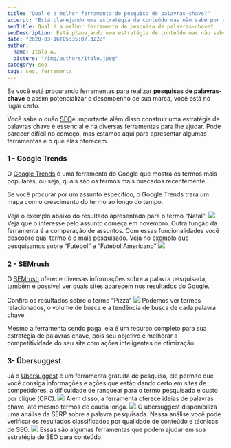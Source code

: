 ```yaml
---
title: "Qual é a melhor ferramenta de pesquisa de palavras-chave?"
excerpt: "Está planejando uma estratégia de conteúdo mas não sabe por onde começar, esse post mostrará algumas ferramentas que te ajudaram nesse empreitada!"
seoTitle: Qual é a melhor ferramenta de pesquisa de palavras-chave?
seoDescription: Está planejando uma estratégia de conteúdo mas não sabe por onde começar, esse post mostrará algumas ferramentas que te ajudaram nesse empreitada!
date: "2020-03-16T05:35:07.322Z"
author:
  name: Italo A.
  picture: "/img/authors/italo.jpeg"
category: seo
tags: seo, ferramenta
---
```


Se você está procurando ferramentas para realizar **pesquisas de palavras-chave** e assim potencializar o desempenho de sua marca, você está no lugar certo.

Você sabe o quão [SEO](https://www.inoweb.com.br/projetos-seo)é importante além disso construir uma estratégia de palavras chave é essencial e há diversas ferramentas para lhe ajudar. Pode parecer difícil no começo, mas estamos aqui para apresentar algumas ferramentas e o que elas oferecem.

### 1 - Google Trends

O [Google Trends](https://trends.google.com.br/trends) é uma ferramenta do Google que mostra os termos mais populares, ou seja, quais são os termos mais buscados recentemente.

Se você procurar por um assunto específico, o Google Trends trará um mapa com o crescimento do termo ao longo do tempo.

Veja o exemplo abaixo do resultado apresentado para o termo “Natal”:
![](/content/images/2019/08/image-1.png)Veja que o interesse pelo assunto começa em novembro.
Outra função da ferramenta é a comparação de assuntos. Com essas funcionalidades você descobre qual termo é o mais pesquisado. Veja no exemplo que pesquisamos sobre “Futebol” e “Futebol Americano”
![](/content/images/2019/08/image-2.png)

### 2 - SEMrush

O [SEMrush](https://pt.semrush.com/dashboard/) oferece diversas informações sobre a palavra pesquisada, também é possível ver quais sites aparecem nos resultados do Google.

Confira os resultados sobre o termo “Pizza”
![](/content/images/2019/08/image-4.png)
Podemos ver termos relacionados, o volume de busca e a tendência de busca de cada palavra chave.

Mesmo a ferramenta sendo paga, ela é um recurso completo para sua estratégia de palavras chave, pois seu objetivo é melhorar a competitividade do seu site com ações inteligentes de otimização.

### 3- Übersuggest

Já o [Ubersuggest](https://neilpatel.com/br/ubersuggest/) é um ferramenta gratuita de pesquisa, ele permite que você consiga informações e ações que estão dando certo em sites de competidores, a dificuldade de ranquear para o termo pesquisado e custo por clique (CPC).
![](/content/images/2019/08/image-5.png)
Além disso, a ferramenta oferece ideias de palavras chave, até mesmo termos de cauda longa.
![](/content/images/2019/08/image-6.png)
O ubersuggest disponibiliza uma análise da SERP sobre a palavra pesquisada. Nessa análise você pode verificar os resultados classificados por qualidade de conteúdo e técnicas de SEO.
![](/content/images/2019/08/image-7.png)
Essas são algumas ferramentas que podem ajudar em sua estratégia de SEO para conteúdo.
